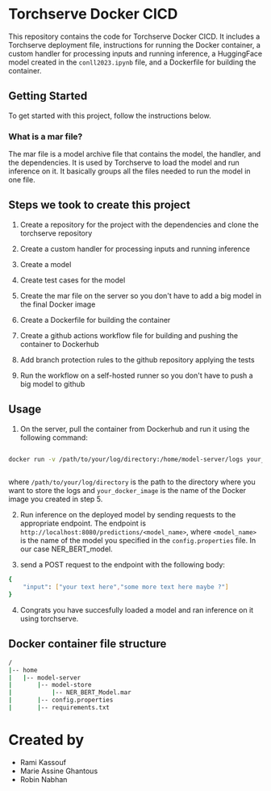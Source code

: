 # Torchserve Docker CICD 

This repository contains the code for Torchserve Docker CICD. It includes a Torchserve deployment file, instructions for running the Docker container, a custom handler for processing inputs and running inference, a HuggingFace model created in the `conll2023.ipynb` file, and a Dockerfile for building the container.

## Getting Started

To get started with this project, follow the instructions below.

### What is a mar file?

The mar file is a model archive file that contains the model, the handler, and the dependencies. It is used by Torchserve to load the model and run inference on it. It basically groups all the files needed to run the model in one file.

## Steps we took to create this project

1. Create a repository for the project with the dependencies and clone the torchserve repository

2. Create a custom handler for processing inputs and running inference

3. Create a model

4. Create test cases for the model

5. Create the mar file on the server so you don't have to add a big model in the final Docker image

6. Create a Dockerfile for building the container

7. Create a github actions workflow file for building and pushing the container to Dockerhub

8. Add branch protection rules to the github repository applying the tests

9. Run the workflow on a self-hosted runner so you don't have to push a big model to github

## Usage

1. On the server, pull the container from Dockerhub and run it using the following command:

```bash

docker run -v /path/to/your/log/directory:/home/model-server/logs your_docker_image
    
```
where `/path/to/your/log/directory` is the path to the directory where you want to store the logs and `your_docker_image` is the name of the Docker image you created in step 5.

2. Run inference on the deployed model by sending requests to the appropriate endpoint. The endpoint is `http://localhost:8080/predictions/<model_name>`, where `<model_name>` is the name of the model you specified in the `config.properties` file. In our case NER_BERT_model. 

3. send a POST request to the endpoint with the following body:

```bash
{
    "input": ["your text here","some more text here maybe ?"]
}
```
4. Congrats you have succesfully loaded a model and ran inference on it using torchserve.

## Docker container file structure
    
```bash
/
|-- home
|   |-- model-server
|       |-- model-store
|           |-- NER_BERT_Model.mar
|       |-- config.properties
|       |-- requirements.txt

```
# Created by 

- Rami Kassouf
- Marie Assine Ghantous
- Robin Nabhan